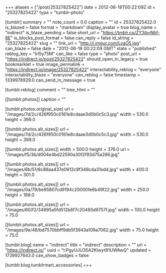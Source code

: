 +++
aliases = ["/post/25327825422"]
date = 2012-06-18T00:22:09Z
id = "25327825422"
type = "tumblr-photo"

[tumblr]
summary = ""
note_count = 0.0
caption = ""
id = 25327825422.0
is_blazed = false
format = "markdown"
display_avatar = true
blog_name = "indirect"
is_blaze_pending = false
short_url = "https://tmblr.co/ZY3jbyNbf-8E"
is_blocks_post_format = false
can_reply = false
id_string = "25327825422"
slug = ""
link_url = "http://i.imgur.com/LyaO5.jpg"
can_blaze = false
date = "2012-06-18 00:22:09 GMT"
state = "published"
reblog_key = "Irl5y75M"
can_like = false
type = "photo"
post_url = "https://indirect.io/post/25327825422"
should_open_in_legacy = true
bookmarklet = true
image_permalink = "https://indirect.io/image/25327825422"
interactability_reblog = "everyone"
interactability_blaze = "everyone"
can_reblog = false
timestamp = 1339978929.0
can_send_in_message = true

[tumblr.reblog]
comment = ""
tree_html = ""

[[tumblr.photos]]
caption = ""

[tumblr.photos.original_size]
url = "/images/7d/2c/426f950c0161e8cdaae3d0b0c5c3.jpg"
width = 530.0
height = 399.0

[[tumblr.photos.alt_sizes]]
url = "/images/7d/2c/426f950c0161e8cdaae3d0b0c5c3.jpg"
width = 530.0
height = 399.0

[[tumblr.photos.alt_sizes]]
width = 500.0
height = 376.0
url = "/images/f5/3b/d004e4bd22590a30f2f93d75a266.jpg"

[[tumblr.photos.alt_sizes]]
url = "/images/6b/51/8c88aa437e0912c9f349cda31edd.jpg"
width = 400.0
height = 301.0

[[tumblr.photos.alt_sizes]]
url = "/images/0a/79/be95807cd9194c20000fe6b49f22.jpg"
width = 250.0
height = 188.0

[[tumblr.photos.alt_sizes]]
url = "/images/60/f2/34995a5fd512b8f7c20480d9757f.jpg"
width = 100.0
height = 75.0

[[tumblr.photos.alt_sizes]]
url = "/images/9e/48/bd7570bbff9db5f3943a109a7062.jpg"
width = 75.0
height = 75.0

[tumblr.blog]
name = "indirect"
title = "indirect"
description = ""
url = "https://indirect.io/"
uuid = "t:PgyUJU3SA2Klwyt81UWAwQ"
updated = 1739927643.0
can_show_badges = false

[tumblr.blog.tumblrmart_accessories]
+++
